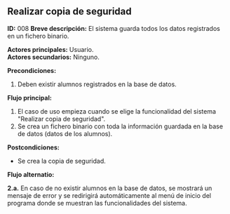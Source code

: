 ## Realizar copia de seguridad

**ID:** 008
**Breve descripción:** El sistema guarda todos los datos registrados en un fichero binario.


**Actores principales:** Usuario.  
**Actores secundarios:** Ninguno.


**Precondiciones:**

1. Deben existir alumnos registrados en la base de datos.


**Flujo principal:**

1. El caso de uso empieza cuando se elige la funcionalidad del sistema "Realizar copia de seguridad".
2. Se crea un fichero binario con toda la información guardada en la base de datos (datos de los alumnos).


**Postcondiciones:**

* Se crea la copia de seguridad.


**Flujo alternatio:**

**2.a.** En caso de no existir alumnos en la base de datos, se mostrará un mensaje de error y se redirigirá automáticamente al menú de inicio del programa donde se muestran las funcionalidades del sistema.
